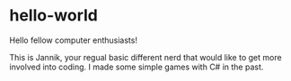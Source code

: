 # hello-world

Hello fellow computer enthusiasts! 

This is Jannik, your regual basic different nerd that would like  to get more involved into coding.
I made some simple games with C# in the past. 
